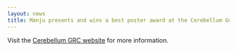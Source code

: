 ```yaml
---
layout: news
title: Manju presents and wins a best poster award at the Cerebellum Gordon Research Conference! Congrats Manju!
---
```


Visit the [Cerebellum GRC website](https://www.grc.org/cerebellum-conference/2023/) for more information. 
